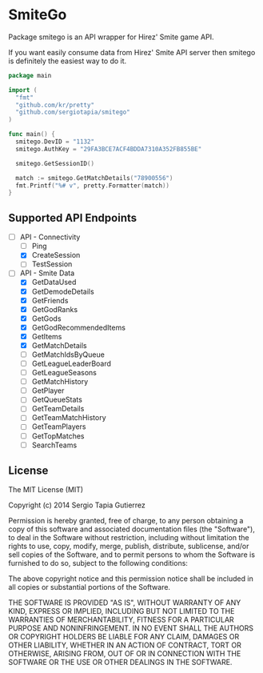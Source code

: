 SmiteGo
=======

Package smitego is an API wrapper for Hirez' Smite game API.

If you want easily consume data from Hirez' Smite API server then smitego
is definitely the easiest way to do it.

```go
package main

import (
  "fmt"
  "github.com/kr/pretty"
  "github.com/sergiotapia/smitego"
)

func main() {
  smitego.DevID = "1132"
  smitego.AuthKey = "29FA3BCE7ACF4BDDA7310A352FB855BE"

  smitego.GetSessionID()

  match := smitego.GetMatchDetails("78900556")
  fmt.Printf("%# v", pretty.Formatter(match))
}
```

## Supported API Endpoints

- [ ] API - Connectivity
  - [ ] Ping
  - [x] CreateSession
  - [ ] TestSession
- [ ] API - Smite Data
  - [x] GetDataUsed
  - [x] GetDemodeDetails
  - [x] GetFriends
  - [x] GetGodRanks
  - [x] GetGods
  - [x] GetGodRecommendedItems
  - [x] GetItems
  - [x] GetMatchDetails
  - [ ] GetMatchIdsByQueue
  - [ ] GetLeagueLeaderBoard
  - [ ] GetLeagueSeasons
  - [ ] GetMatchHistory
  - [ ] GetPlayer
  - [ ] GetQueueStats
  - [ ] GetTeamDetails
  - [ ] GetTeamMatchHistory
  - [ ] GetTeamPlayers
  - [ ] GetTopMatches
  - [ ] SearchTeams

## License

The MIT License (MIT)

Copyright (c) 2014 Sergio Tapia Gutierrez

Permission is hereby granted, free of charge, to any person obtaining a copy of
this software and associated documentation files (the "Software"), to deal in
the Software without restriction, including without limitation the rights to
use, copy, modify, merge, publish, distribute, sublicense, and/or sell copies of
the Software, and to permit persons to whom the Software is furnished to do so,
subject to the following conditions:

The above copyright notice and this permission notice shall be included in all
copies or substantial portions of the Software.

THE SOFTWARE IS PROVIDED "AS IS", WITHOUT WARRANTY OF ANY KIND, EXPRESS OR
IMPLIED, INCLUDING BUT NOT LIMITED TO THE WARRANTIES OF MERCHANTABILITY, FITNESS
FOR A PARTICULAR PURPOSE AND NONINFRINGEMENT. IN NO EVENT SHALL THE AUTHORS OR
COPYRIGHT HOLDERS BE LIABLE FOR ANY CLAIM, DAMAGES OR OTHER LIABILITY, WHETHER
IN AN ACTION OF CONTRACT, TORT OR OTHERWISE, ARISING FROM, OUT OF OR IN
CONNECTION WITH THE SOFTWARE OR THE USE OR OTHER DEALINGS IN THE SOFTWARE.
